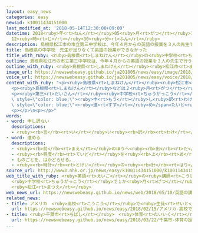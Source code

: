 ```yaml
---
layout: easy_news
categories: easy
newsid: k10011434151000
last_modified_at: '2018-05-14T12:30:00+09:00'
datetime: 2018<ruby>年<rt>ねん</rt></ruby>05<ruby>月<rt>がつ</rt></ruby>14<ruby>日<rt>にち</rt></ruby>
  12<ruby>時<rt>じ</rt></ruby>30<ruby>分<rt>ふん</rt></ruby>
description: 島根県松江市の市立第三中学校は、今年４月からの英語の授業を３人の先生で行う予定でした。
title: 島根県の中学校　先生が足りなくて英語の授業ができなかった
title_with_ruby: <ruby>島根県<rt>しまねけん</rt></ruby>の<ruby>中学校<rt>ちゅうがっこう</rt></ruby>　<ruby>先生<rt>せんせい</rt></ruby>が<ruby>足<rt>た</rt></ruby>りなくて<ruby>英語<rt>えいご</rt></ruby>の<ruby>授業<rt>じゅぎょう</rt></ruby>ができなかった
outline: 島根県松江市の市立第三中学校は、今年４月からの英語の授業を３人の先生で行う予定でした。
outline_with_ruby: <ruby>島根県<rt>しまねけん</rt></ruby><ruby>松江市<rt>まつえし</rt></ruby>の<ruby>市立<rt>しりつ</rt></ruby><ruby>第三<rt>だいさん</rt></ruby><ruby>中学校<rt>ちゅうがっこう</rt></ruby>は、<ruby>今年<rt>ことし</rt></ruby>４<ruby>月<rt>がつ</rt></ruby>からの<ruby>英語<rt>えいご</rt></ruby>の<ruby>授業<rt>じゅぎょう</rt></ruby>を３<ruby>人<rt>にん</rt></ruby>の<ruby>先生<rt>せんせい</rt></ruby>で<ruby>行<rt>おこな</rt></ruby>う<ruby>予定<rt>よてい</rt></ruby>でした。
image_url: https://newswebeasy.github.io/ja201805/news/easy/image/2018/05/14/k10011434151000.jpg
voice_url: https://newswebeasy.github.io/ja201805/news/easy/voice/2018/05/14/k10011434151000.mp4
content_with_ruby: "<p><ruby>島根県<rt>しまねけん</rt></ruby><ruby>松江市<rt>まつえし</rt></ruby>の<ruby>市立<rt>しりつ</rt></ruby><ruby>第三<rt>だいさん</rt></ruby><ruby>中学校<rt>ちゅうがっこう</rt></ruby>は、<ruby>今年<rt>ことし</rt></ruby>４<ruby>月<rt>がつ</rt></ruby>からの<ruby>英語<rt>えいご</rt></ruby>の<ruby>授業<rt>じゅぎょう</rt></ruby>を３<ruby>人<rt>にん</rt></ruby>の<ruby>先生<rt>せんせい</rt></ruby>で<ruby>行<rt>おこな</rt></ruby>う<ruby>予定<rt>よてい</rt></ruby>でした。このうち<ruby>１人<rt>ひとり</rt></ruby>は、<ruby>授業<rt>じゅぎょう</rt></ruby>のときだけ<ruby>来<rt>く</rt></ruby>る<ruby>非常勤<rt>ひじょうきん</rt></ruby>の<ruby>先生<rt>せんせい</rt></ruby>に<ruby>頼<rt>たの</rt></ruby>もうと<ruby>考<rt>かんが</rt></ruby>えていました。</p>\n\
  <p><ruby>島根県<rt>しまねけん</rt></ruby>などは２<ruby>月<rt>がつ</rt></ruby>から<ruby>非常勤<rt>ひじょうきん</rt></ruby>の<ruby>先生<rt>せんせい</rt></ruby>をさがしていましたが、４<ruby>月<rt>がつ</rt></ruby>までに<ruby>見<rt>み</rt></ruby>つけることができませんでした。このため、３<ruby>年生<rt>ねんせい</rt></ruby>の３つのクラスは４<ruby>月<rt>がつ</rt></ruby>に１０<ruby>回<rt>かい</rt></ruby>の<ruby>授業<rt>じゅぎょう</rt></ruby>を<ruby>受<rt>う</rt></ruby>けることができませんでした。<ruby>非常勤<rt>ひじょうきん</rt></ruby>の<ruby>先生<rt>せんせい</rt></ruby>はそのあと<ruby>見<rt>み</rt></ruby>つかりました。</p>\n\
  <p><ruby>第三<rt>だいさん</rt></ruby><ruby>中学校<rt>ちゅうがっこう</rt></ruby>の<ruby>校長<rt>こうちょう</rt></ruby>は「<ruby>勉強<rt>べんきょう</rt></ruby>が<ruby>遅<rt>おく</rt></ruby>れてしまって、<span\
  \ style=\"color: blue;\"><ruby>申<rt>もう</rt></ruby>し<ruby>訳<rt>わけ</rt></ruby>ない</span>と<ruby>思<rt>おも</rt></ruby>っています。６<ruby>月<rt>がつ</rt></ruby>の<ruby>終<rt>お</rt></ruby>わりまでには、<ruby>予定<rt>よてい</rt></ruby><ruby>通<rt>どお</rt></ruby>りのところまで<ruby>授業<rt>じゅぎょう</rt></ruby>を<span\
  \ style=\"color: blue;\"><ruby>進<rt>すす</rt></ruby>め</span>たいと<ruby>考<rt>かんが</rt></ruby>えています」と<ruby>話<rt>はな</rt></ruby>しています。</p>\n\
  <p></p>\n<p></p>"
words:
- word: 申し訳ない
  descriptions:
  - <ruby><rb>言</rb><rt>い</rt></ruby>い<ruby><rb>訳</rb><rt>わけ</rt></ruby>ができない。<ruby><rb>大変</rb><rt>たいへん</rt></ruby>すまない。
- word: 進める
  descriptions:
  - <ruby><rb>前</rb><rt>まえ</rt></ruby>のほうへ<ruby><rb>出</rb><rt>だ</rt></ruby>す。
  - <ruby><rb>程度</rb><rt>ていど</rt></ruby>を<ruby><rb>上</rb><rt>あ</rt></ruby>げる。
  - ものごとを、はかどらせる。
  - <ruby><rb>時計</rb><rt>とけい</rt></ruby>の<ruby><rb>針</rb><rt>はり</rt></ruby>を<ruby><rb>早</rb><rt>はや</rt></ruby>める。
source_url: http://www3.nhk.or.jp/news/easy/k10011434151000/k10011434151000.html
web_title_with_ruby: <ruby>英語<rt>えいご</rt></ruby>の<ruby>講師<rt>こうし</rt></ruby><ruby>確保<rt>かくほ</rt></ruby>できず
  <ruby>中学校<rt>ちゅうがっこう</rt></ruby>で１か<ruby>月<rt>げつ</rt></ruby><ruby>英語<rt>えいご</rt></ruby><ruby>授業<rt>じゅぎょう</rt></ruby><ruby>止<rt>と</rt></ruby>まる
  <ruby>松江<rt>まつえ</rt></ruby>
web_news_url: https://newswebeasy.github.io/news/web/2018/05/10/英語の講師確保できず-中学校で1か月英語授業止まる-松江
related_news:
- title: アメリカ　<ruby>高校<rt>こうこう</rt></ruby>で<ruby>生徒<rt>せいと</rt></ruby>などが<ruby>銃<rt>じゅう</rt></ruby>で<ruby>撃<rt>う</rt></ruby>たれて１７<ruby>人<rt>にん</rt></ruby>が<ruby>亡<rt>な</rt></ruby>くなる
  url: https://newswebeasy.github.io/news/easy/2018/02/15/アメリカ-高校で生徒などが銃で撃たれて17人が亡くなる
- title: <ruby>千葉市<rt>ちばし</rt></ruby>　<ruby>体育<rt>たいいく</rt></ruby>の<ruby>授業<rt>じゅぎょう</rt></ruby>でパラリンピックのスポーツを<ruby>教<rt>おし</rt></ruby>える
  url: https://newswebeasy.github.io/news/easy/2018/03/22/千葉市-体育の授業でパラリンピックのスポーツを教える
...
```

